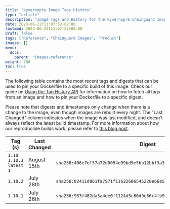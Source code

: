 ```yaml
---
title: "kyvernopre Image Tags History"
type: "article"
description: "Image Tags and History for the kyvernopre Chainguard Image"
date: 2023-06-22T11:07:52+02:00
lastmod: 2023-06-22T11:07:52+02:00
draft: false
tags: ["Reference", "Chainguard Images", "Product"]
images: []
menu:
  docs:
    parent: "images-reference"
weight: 700
toc: true
---
```


The following table contains the most recent tags and digests that can be used to pin your Dockerfile to a specific build of this image. Check our guide on [Using the Tag History API](/chainguard/chainguard-images/using-the-tag-history-api/) for information on how to fetch all tags from an image and how to pin your Dockerfile to a specific digest.

Please note that digests and timestamps only change when there is a change to the image, even though images are rebuilt every night. The "Last Changed" column indicates when the image was last modified, and doesn't always reflect the latest build timestamp. For more information about how our reproducible builds work, please refer to [this blog post](https://www.chainguard.dev/unchained/reproducing-chainguards-reproducible-image-builds).

| Tag (s)                       | Last Changed | Digest                                                                    |
|-------------------------------|--------------|---------------------------------------------------------------------------|
|  `1.10` `1.10.3` `latest` `1` | August 15th  | `sha256:406e7ef57a72d0054e99bd9e5bb12bbf3a314929d4db765080ec9e979be30eef` |
|  `1.10.2`                     | July 28th    | `sha256:02411d861fa7971f11632606545220e66e517e9eb7a15615fe3dd7a0823e74e4` |
|  `1.10.1`                     | July 26th    | `sha256:953f482da3a4de0f1124d5c60d9e56c4fb90c642d8ca5d04fa50900d6038e6d8` |
